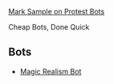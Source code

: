 [Mark Sample on Protest Bots](https://medium.com/@samplereality/a-protest-bot-is-a-bot-so-specific-you-cant-mistake-it-for-bullshit-90fe10b7fbaa)

Cheap Bots, Done Quick

## Bots

* [Magic Realism Bot](https://twitter.com/MagicRealismBot)
